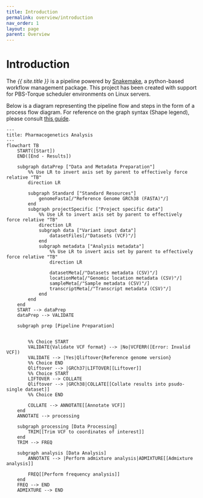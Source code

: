 ```yaml
---
title: Introduction
permalink: overview/introduction
nav_order: 1
layout: page
parent: Overview
---
```


# Introduction
The <i>{{ site.title }}</i> is a pipeline powered by <a href="https://snakemake.readthedocs.io/" target="_blank">Snakemake</a>, a python-based workflow management package. This project has been created with support for PBS-Torque scheduler environments on Linux servers.

Below is a diagram representing the pipeline flow and steps in the form of a process flow diagram. For reference on the graph syntax (Shape legend), please consult [this guide](https://www.bbc.co.uk/bitesize/guides/znv3rwx/revision/2).

```mermaid
---
title: Pharmacogenetics Analysis
---
flowchart TB
    START([Start])
    END([End - Results])

    subgraph dataPrep ["Data and Metadata Preparation"]
        %% Use LR to invert axis set by parent to effectively force relative "TB"
        direction LR

        subgraph Standard ["Standard Resources"]
            genomeFasta[/"Reference Genome GRCh38 (FASTA)"/]
        end
        subgraph projectSpecific ["Project specific data"]
            %% Use LR to invert axis set by parent to effectively force relative "TB"
            direction LR
            subgraph data ["Variant input data"]
                datasetFiles[/"Datasets (VCF)"/]
            end
            subgraph metadata ["Analysis metadata"]
                %% Use LR to invert axis set by parent to effectively force relative "TB"
                direction LR

                datasetMeta[/"Datasets metadata (CSV)"/]
                locationMeta[/"Genomic location metadata (CSV)"/]
                sampleMeta[/"Sample metadata (CSV)"/]
                transcriptMeta[/"Transcript metadata (CSV)"/]
            end
        end
    end
    START --> dataPrep
    dataPrep --> VALIDATE

    subgraph prep [Pipeline Preparation]


        %% Choice START
        VALIDATE{Validate VCF format} --> |No|VCFERR([Error: Invalid VCF])
        VALIDATE --> |Yes|Qliftover{Reference genome version}
        %% Choice END
        Qliftover --> |GRCh37|LIFTOVER[[Liftover]]
        %% Choice START
        LIFTOVER --> COLLATE
        Qliftover --> |GRCh38|COLLATE[[Collate results into psudo-single dataset]]
        %% Choice END

        COLLATE --> ANNOTATE[[Annotate VCF]]
    end
    ANNOTATE --> processing

    subgraph processing [Data Processing]
        TRIM[[Trim VCF to coordinates of interest]]
    end
    TRIM --> FREQ

    subgraph analysis [Data Analysis]
        ANNOTATE --> |Perform admixture analysis|ADMIXTURE[[Admixture analysis]]

        FREQ[[Perform frequency analysis]]
    end
    FREQ --> END
    ADMIXTURE --> END
```